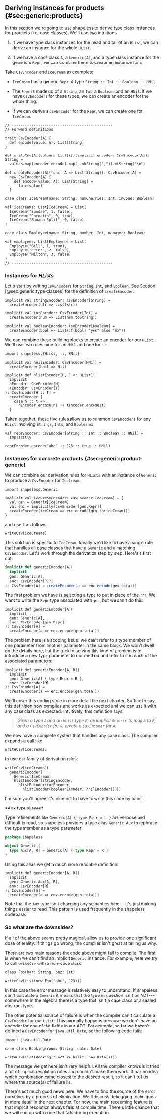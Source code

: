 ## Deriving instances for products {#sec:generic:products}

In this section we're going to use shapeless
to derive type class instances for products
(i.e. case classes).
We'll use two intuitions:

1. If we have type class instances
   for the head and tail of an `HList`,
   we can derive an instance for the whole `HList`.

2. If we have a case class `A`, a `Generic[A]`,
   and a type class instance for the generic's `Repr`,
   we can combine them to create an instance for `A`

Take `CsvEncoder` and `IceCream` as examples:

 - `IceCream` has a generic `Repr` of type
   `String :: Int :: Boolean :: HNil`.

 - The `Repr` is made up of 
   a `String`, an `Int`, a `Boolean`, and an `HNil`.
   If we have `CsvEncoders` for these types,
   we can create an encoder for the whole thing.

 - If we can derive a `CsvEncoder` for the `Repr`,
   we can create one for `IceCream`.

```tut:book:invisible
// ----------------------------------------------
// Forward definitions

trait CsvEncoder[A] {
  def encode(value: A): List[String]
}

def writeCsv[A](values: List[A])(implicit encoder: CsvEncoder[A]): String =
  values.map(encoder.encode).map(_.mkString(",")).mkString("\n")

def createEncoder[A](func: A => List[String]): CsvEncoder[A] =
  new CsvEncoder[A] {
    def encode(value: A): List[String] =
      func(value)
  }

case class IceCream(name: String, numCherries: Int, inCone: Boolean)

val iceCreams: List[IceCream] = List(
  IceCream("Sundae", 1, false),
  IceCream("Cornetto", 0, true),
  IceCream("Banana Split", 0, false)
)

case class Employee(name: String, number: Int, manager: Boolean)

val employees: List[Employee] = List(
  Employee("Bill", 1, true),
  Employee("Peter", 2, false),
  Employee("Milton", 3, false)
)
// ----------------------------------------------
```

### Instances for *HLists*

Let's start by writing `CsvEncoders` 
for `String`, `Int`, and `Boolean`.
See Section [@sec:generic:type-classes] 
for the definition of `createEncoder`:

```tut:book:silent
implicit val stringEncoder: CsvEncoder[String] =
  createEncoder(str => List(str))

implicit val intEncoder: CsvEncoder[Int] =
  createEncoder(num => List(num.toString))

implicit val booleanEncoder: CsvEncoder[Boolean] =
  createEncoder(bool => List(if(bool) "yes" else "no"))
```

We can combine these building blocks 
to create an encoder for our `HList`.
We'll use two rules: 
one for an `HNil` and one for `::`:

```tut:book:silent
import shapeless.{HList, ::, HNil}

implicit val hnilEncoder: CsvEncoder[HNil] =
  createEncoder(hnil => Nil)

implicit def hlistEncoder[H, T <: HList](
  implicit
  hEncoder: CsvEncoder[H],
  tEncoder: CsvEncoder[T]
): CsvEncoder[H :: T] =
  createEncoder {
    case h :: t =>
      hEncoder.encode(h) ++ tEncoder.encode(t)
  }
```

Taken together, these five rules 
allow us to summon `CsvEncoders` for any `HList` 
involving `Strings`, `Ints`, and `Booleans`:

```tut:book:silent
val reprEncoder: CsvEncoder[String :: Int :: Boolean :: HNil] =
  implicitly
```

```tut:book
reprEncoder.encode("abc" :: 123 :: true :: HNil)
```

### Instances for concrete products {#sec:generic:product-generic}

We can combine our derivation rules for `HLists`
with an instance of `Generic` 
to produce a `CsvEncoder` for `IceCream`:

```tut:book:silent
import shapeless.Generic

implicit val iceCreamEncoder: CsvEncoder[IceCream] = {
  val gen = Generic[IceCream]
  val enc = implicitly[CsvEncoder[gen.Repr]]
  createEncoder(iceCream => enc.encode(gen.to(iceCream)))
}
```

and use it as follows:

```tut:book
writeCsv(iceCreams)
```

This solution is specific to `IceCream`.
Ideally we'd like to have a single rule 
that handles all case classes 
that have a `Generic` and a matching `CsvEncoder`.
Let's work through the derivation step by step.
Here's a first cut:

```scala
implicit def genericEncoder[A](
  implicit
  gen: Generic[A],
  enc: CsvEncoder[???]
): CsvEncoder[A] = createEncoder(a => enc.encode(gen.to(a)))
```

The first problem we have is 
selecting a type to put in place of the `???`.
We want to write the `Repr` type associated with `gen`,
but we can't do this:

```tut:book:fail
implicit def genericEncoder[A](
  implicit
  gen: Generic[A],
  enc: CsvEncoder[gen.Repr]
): CsvEncoder[A] = 
  createEncoder(a => enc.encode(gen.to(a)))
```

The problem here is a scoping issue:
we can't refer to a type member of one parameter
from another parameter in the same block.
We won't dwell on the details here,
but the trick to solving this kind of problem
is to introduce a new type parameter to our method
and refer to it in each of the associated parameters:

```tut:book:silent
implicit def genericEncoder[A, R](
  implicit
  gen: Generic[A] { type Repr = R },
  enc: CsvEncoder[R]
): CsvEncoder[A] = 
  createEncoder(a => enc.encode(gen.to(a)))
```

We'll cover this coding style in more detail the next chapter.
Suffice to say, this definition now compiles and works as expected
and we can use it with any case class as expected.
Intuitively, this definition says:

> *Given a type `A` and an `HList` type `R`,
> an implicit `Generic` to map `A` to `R`,
> and a `CsvEncoder` for `R`,
> create a `CsvEncoder` for `A`.*

We now have a complete system that handles any case class.
The compiler expands a call like:

```tut:book:silent
writeCsv(iceCreams)

```

to use our family of derivation rules:

```tut:book:silent
writeCsv(iceCreams)(
  genericEncoder(
    Generic[IceCream],
    hlistEncoder(stringEncoder,
      hlistEncoder(intEncoder,
        hlistEncoder(booleanEncoder, hnilEncoder)))))
```

I'm sure you'll agree,
it's nice not to have to write this code by hand!

<div class="callout callout-info">
*Aux type aliases*

Type refinements like `Generic[A] { type Repr = L }`
are verbose and difficult to read,
so shapeless provides a type alias `Generic.Aux`
to rephrase the type member as a type parameter:

```scala
package shapeless

object Generic {
  type Aux[A, R] = Generic[A] { type Repr = R }
}
```

Using this alias we get a much more readable definition:

```tut:book:silent
implicit def genericEncoder[A, R](
  implicit
  gen: Generic.Aux[A, R],
  env: CsvEncoder[R]
): CsvEncoder[A] = 
  createEncoder(a => env.encode(gen.to(a)))
```

Note that the `Aux` type isn't changing any semantics here---it's
just making things easier to read.
This pattern is used frequently in the shapeless codebase.
</div>

### So what are the downsides?

If all of the above seems pretty magical,
allow us to provide one significant dose of reality.
If things go wrong, the compiler isn't great at telling us why.

There are two main reasons the code above might fail to compile.
The first is when we can't find 
an implicit `Generic` instance.
For example, here we try to call `writeCsv` 
with a non-case class:

```tut:book:silent
class Foo(bar: String, baz: Int)
```

```tut:book:fail
writeCsv(List(new Foo("abc", 123)))
```

In this case the error message is relatively easy to understand.
If shapeless can't calculate a `Generic` 
it means that the type in question isn't an ADT---somewhere 
in the algebra there is a type that isn't a case class 
or a sealed abstract type.

The other potential source of failure
is when the compiler can't calculate 
a `CsvEncoder` for our `HList`.
This normally happens because we don't have 
an encoder for one of the fields in our ADT.
For example, so far we haven't defined
a `CsvEncoder` for `java.util.Date`,
so the following code fails:

```tut:book:silent
import java.util.Date

case class Booking(room: String, date: Date)
```

```tut:book:fail
writeCsv(List(Booking("Lecture hall", new Date())))
```

The message we get here isn't very helpful.
All the compiler knows is
it tried a lot of implicit resolution rules
and couldn't make them work.
It has no idea which combination came closest to the desired result,
so it can't tell us where the source(s) of failure lie.

There's not much good news here.
We have to find the source of the error ourselves
by a process of elimination.
We'll discuss debugging techniques
in more detail in the next chapter.
For now, the main redeeming feature
is that implicit resolution always fails at compile time.
There's little chance that we will end up
with code that fails during execution.
